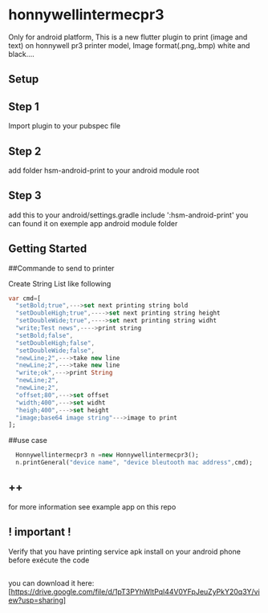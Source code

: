 # honnywellintermecpr3
Only for android platform,
This is a new flutter plugin to print (image and text) on honnywell pr3 printer model,
Image format(.png,.bmp) white and black....
## Setup

## Step 1
Import plugin to your pubspec file
## Step 2
add folder hsm-android-print to your android module root
## Step 3
add this to your android/settings.gradle
include ':hsm-android-print'
 you can found it on exemple app android module folder


## Getting Started

##Commande to send to printer

Create String List like following
``` Dart
var cmd=[
  "setBold;true",--->set next printing string bold
  "setDoubleHigh;true",---->set next printing string height
  "setDoubleWide;true",---->set next printing string widht
  "write;Test news",---->print string
  "setBold;false",
  "setDoubleHigh;false",
  "setDoubleWide;false",
  "newLine;2",--->take new line
  "newLine;2",--->take new line
  "write;ok",--->print String
  "newLine;2",
  "newLine;2",
  "offset;80",--->set offset
  "width;400",--->set widht
  "heigh;400",--->set height
  "image;base64 image string"--->image to print
];
```

##use case
``` Dart
  Honnywellintermecpr3 n =new Honnywellintermecpr3();
  n.printGeneral("device name", "device bleutooth mac address",cmd);
```

## ++
for more information see example app on this repo

## ! important !

Verify that you have printing service apk install on your android phone before exécute the code
##
you can download it here:
[https://drive.google.com/file/d/1pT3PYhWltPql44V0YFpJeuZyPkY20q3Y/view?usp=sharing]








